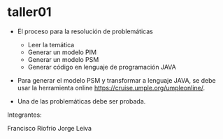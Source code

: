 # taller01

* El proceso para la resolución de problemáticas
  * Leer la temática
  * Generar un modelo PIM
  * Generar un modelo PSM
  * Generar código en lenguaje de  programación JAVA

* Para generar el modelo PSM y transformar a lenguaje JAVA, se debe usar la herramienta online https://cruise.umple.org/umpleonline/.

* Una de las problemáticas debe ser probada.

Integrantes:

Francisco Riofrio
Jorge Leiva
